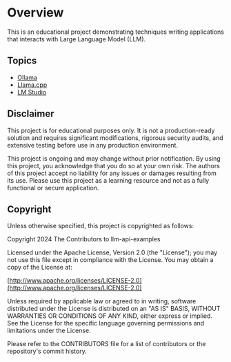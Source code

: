 # Overview

This is an educational project demonstrating techniques writing applications that interacts with Large Language Model (LLM).

## Topics

* [Ollama](./ollama/doc.md)
* [Llama.cpp](./llamacpp/doc.md)
* [LM Studio](./lm-studio/doc.md)

## Disclaimer

This project is for educational purposes only. It is not a production-ready solution and requires significant modifications, rigorous security audits, and extensive testing before use in any production environment.

This project is ongoing and may change without prior notification. By using this project, you acknowledge that you do so at your own risk. The authors of this project accept no liability for any issues or damages resulting from its use. Please use this project as a learning resource and not as a fully functional or secure application.

## Copyright

Unless otherwise specified, this project is copyrighted as follows:

Copyright 2024 The Contributors to llm-api-examples

Licensed under the Apache License, Version 2.0 (the "License"); you may not use this file except in compliance with the License. You may obtain a copy of the License at:

[http://www.apache.org/licenses/LICENSE-2.0](http://www.apache.org/licenses/LICENSE-2.0)

Unless required by applicable law or agreed to in writing, software distributed under the License is distributed on an "AS IS" BASIS, WITHOUT WARRANTIES OR CONDITIONS OF ANY KIND, either express or implied. See the License for the specific language governing permissions and limitations under the License.

Please refer to the CONTRIBUTORS file for a list of contributors or the repository's commit history.